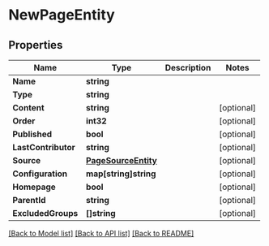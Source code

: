 # NewPageEntity

## Properties

Name | Type | Description | Notes
------------ | ------------- | ------------- | -------------
**Name** | **string** |  | 
**Type** | **string** |  | 
**Content** | **string** |  | [optional] 
**Order** | **int32** |  | [optional] 
**Published** | **bool** |  | [optional] 
**LastContributor** | **string** |  | [optional] 
**Source** | [**PageSourceEntity**](PageSourceEntity.md) |  | [optional] 
**Configuration** | **map[string]string** |  | [optional] 
**Homepage** | **bool** |  | [optional] 
**ParentId** | **string** |  | [optional] 
**ExcludedGroups** | **[]string** |  | [optional] 

[[Back to Model list]](../README.md#documentation-for-models) [[Back to API list]](../README.md#documentation-for-api-endpoints) [[Back to README]](../README.md)


